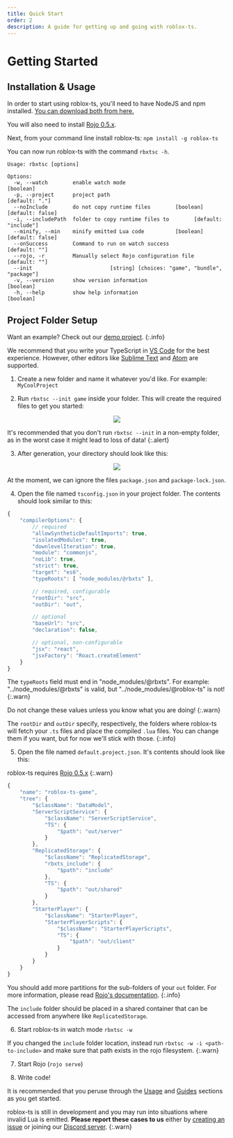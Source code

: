 ```yaml
---
title: Quick Start
order: 2
description: A guide for getting up and going with roblox-ts.
---
```


# Getting Started

## Installation & Usage

In order to start using roblox-ts, you'll need to have NodeJS and npm installed. [You can download both from here.](https://nodejs.org/)

You will also need to install [Rojo 0.5.x](https://rojo.space/docs/latest/guide/installation/).

Next, from your command line install roblox-ts: `npm install -g roblox-ts`

You can now run roblox-ts with the command `rbxtsc -h`.

```
Usage: rbxtsc [options]

Options:
  -w, --watch        enable watch mode                                 [boolean]
  -p, --project      project path                                 [default: "."]
  --noInclude        do not copy runtime files        [boolean] [default: false]
  -i, --includePath  folder to copy runtime files to        [default: "include"]
  --minify, --min    minify emitted Lua code          [boolean] [default: false]
  --onSuccess        Command to run on watch success               [default: ""]
  --rojo, -r         Manually select Rojo configuration file       [default: ""]
  --init                         [string] [choices: "game", "bundle", "package"]
  -v, --version      show version information                          [boolean]
  -h, --help         show help information                             [boolean]
```

## Project Folder Setup

Want an example? Check out our [demo project](https://github.com/roblox-ts/demo).
{:.info}

We recommend that you write your TypeScript in [VS Code](https://code.visualstudio.com/) for the best experience. However, other editors like [Sublime Text](https://www.sublimetext.com/) and [Atom](https://atom.io/) are supported.

1. Create a new folder and name it whatever you'd like. For example: `MyCoolProject`

2. Run `rbxtsc --init game` inside your folder. This will create the required files to get you started:

<p align="center"><img src=https://i.imgur.com/Rlrw534.png></p>

It's recommended that you don't run `rbxtsc --init` in a non-empty folder, as in the worst case it might lead to loss of data!
{:.alert}

3. After generation, your directory should look like this:

<p align="center"><img src=https://i.imgur.com/GZlTGWc.png></p>

At the moment, we can ignore the files `package.json` and `package-lock.json`.

4. Open the file named `tsconfig.json` in your project folder. The contents should look similar to this:

```js
{
	"compilerOptions": {
		// required
		"allowSyntheticDefaultImports": true,
		"isolatedModules": true,
		"downlevelIteration": true,
		"module": "commonjs",
		"noLib": true,
		"strict": true,
		"target": "es6",
		"typeRoots": [ "node_modules/@rbxts" ],

		// required, configurable
		"rootDir": "src",
		"outDir": "out",

		// optional
		"baseUrl": "src",
		"declaration": false,

		// optional, non-configurable
		"jsx": "react",
		"jsxFactory": "Roact.createElement"
	}
}
```
The `typeRoots` field must end in "node_modules/@rbxts". For example: "../node_modules/@rbxts" is valid, but "../node_modules/@roblox-ts" is not!
{:.warn}

Do not change these values unless you know what you are doing!
{:.warn}

The `rootDir` and `outDir` specify, respectively, the folders where roblox-ts will fetch your `.ts` files and place the compiled `.lua` files. You can change them if you want, but for now we'll stick with those.
{:.info}

5. Open the file named `default.project.json`. It's contents should look like this:

roblox-ts requires [Rojo 0.5.x](https://rojo.space/docs/latest/)
{:.warn}

```js
{
	"name": "roblox-ts-game",
	"tree": {
		"$className": "DataModel",
		"ServerScriptService": {
			"$className": "ServerScriptService",
			"TS": {
				"$path": "out/server"
			}
		},
		"ReplicatedStorage": {
			"$className": "ReplicatedStorage",
			"rbxts_include": {
				"$path": "include"
			},
			"TS": {
				"$path": "out/shared"
			}
		},
		"StarterPlayer": {
			"$className": "StarterPlayer",
			"StarterPlayerScripts": {
				"$className": "StarterPlayerScripts",
				"TS": {
					"$path": "out/client"
				}
			}
		}
	}
}
```
You should add more partitions for the sub-folders of your `out` folder. For more information, please read [Rojo's documentation](https://rojo.space/docs/latest/guide/new-game/).
{:.info}

The `include` folder should be placed in a shared container that can be accessed from anywhere like `ReplicatedStorage`.

6. Start roblox-ts in watch mode `rbxtsc -w`

If you changed the `include` folder location, instead run `rbxtsc -w -i <path-to-include>` and make sure that path exists in the rojo filesystem.
{:.warn}

7. Start Rojo (`rojo serve`)

8. Write code!

It is recommended that you peruse through the [Usage](/docs/usage/) and [Guides](/docs/guides/) sections as you get started.

roblox-ts is still in development and you may run into situations where invalid Lua is emitted. **Please report these cases to us** either by [creating an issue](https://github.com/roblox-ts/roblox-ts/issues) or joining our [Discord server](https://discord.gg/f6Rn6RY).
{:.warn}
